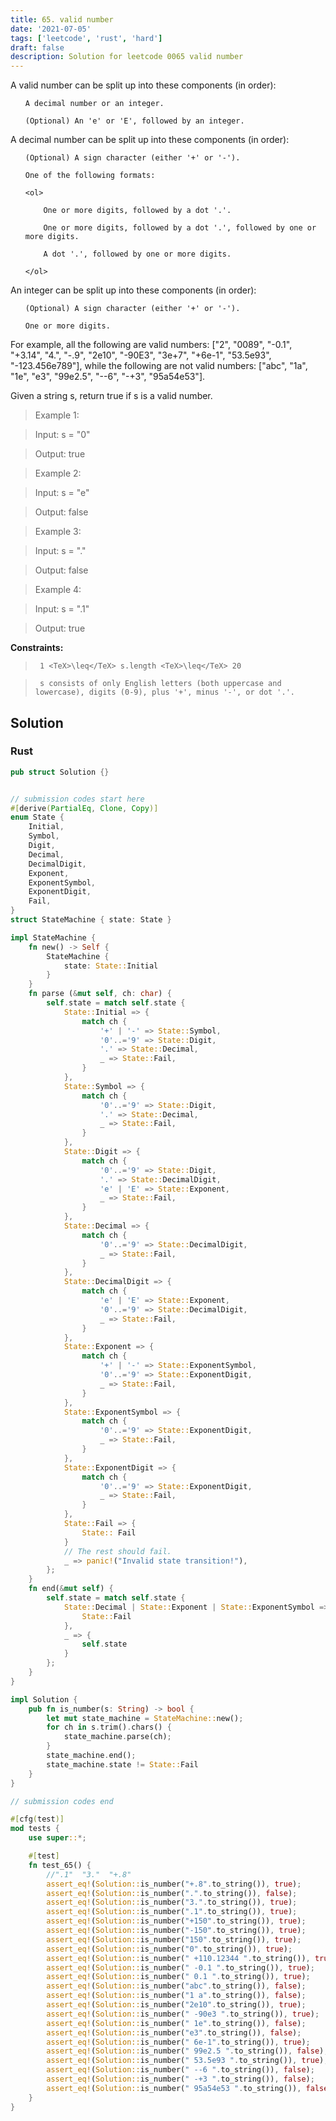 ```yaml
---
title: 65. valid number
date: '2021-07-05'
tags: ['leetcode', 'rust', 'hard']
draft: false
description: Solution for leetcode 0065 valid number
---
```


 

  A valid number can be split up into these components (in order):

  <ol>

  	A decimal number or an integer.

  	(Optional) An 'e' or 'E', followed by an integer.

  </ol>

  A decimal number can be split up into these components (in order):

  <ol>

  	(Optional) A sign character (either '+' or '-').

  	One of the following formats:

  	<ol>

  		One or more digits, followed by a dot '.'.

  		One or more digits, followed by a dot '.', followed by one or more digits.

  		A dot '.', followed by one or more digits.

  	</ol>

  	

  </ol>

  An integer can be split up into these components (in order):

  <ol>

  	(Optional) A sign character (either '+' or '-').

  	One or more digits.

  </ol>

  For example, all the following are valid numbers: ["2", "0089", "-0.1", "+3.14", "4.", "-.9", "2e10", "-90E3", "3e+7", "+6e-1", "53.5e93", "-123.456e789"], while the following are not valid numbers: ["abc", "1a", "1e", "e3", "99e2.5", "--6", "-+3", "95a54e53"].

  Given a string s, return true if s is a valid number.

   

 >   Example 1:

  

 >   Input: s <TeX>=</TeX> "0"

 >   Output: true

  

 >   Example 2:

  

 >   Input: s <TeX>=</TeX> "e"

 >   Output: false

  

 >   Example 3:

  

 >   Input: s <TeX>=</TeX> "."

 >   Output: false

  

 >   Example 4:

  

 >   Input: s <TeX>=</TeX> ".1"

 >   Output: true

  

   

  **Constraints:**

  

 >   	1 <TeX>\leq</TeX> s.length <TeX>\leq</TeX> 20

 >   	s consists of only English letters (both uppercase and lowercase), digits (0-9), plus '+', minus '-', or dot '.'.


## Solution
### Rust
```rust
pub struct Solution {}


// submission codes start here
#[derive(PartialEq, Clone, Copy)]
enum State {
    Initial,
    Symbol,
    Digit,
    Decimal,
    DecimalDigit,
    Exponent,
    ExponentSymbol,
    ExponentDigit,
    Fail,
}
struct StateMachine { state: State }

impl StateMachine {
    fn new() -> Self {
        StateMachine {
            state: State::Initial
        }
    }
    fn parse (&mut self, ch: char) {
        self.state = match self.state {
            State::Initial => {
                match ch {
                    '+' | '-' => State::Symbol,
                    '0'..='9' => State::Digit,
                    '.' => State::Decimal,
                    _ => State::Fail,
                }
            },
            State::Symbol => {
                match ch {
                    '0'..='9' => State::Digit,
                    '.' => State::Decimal,
                    _ => State::Fail,
                }
            },
            State::Digit => {
                match ch {
                    '0'..='9' => State::Digit,
                    '.' => State::DecimalDigit,
                    'e' | 'E' => State::Exponent,
                    _ => State::Fail,
                }
            }, 
            State::Decimal => {
                match ch {
                    '0'..='9' => State::DecimalDigit,
                    _ => State::Fail,
                }
            },
            State::DecimalDigit => {
                match ch {
                    'e' | 'E' => State::Exponent,
                    '0'..='9' => State::DecimalDigit,
                    _ => State::Fail,
                }
            },
            State::Exponent => {
                match ch {
                    '+' | '-' => State::ExponentSymbol,
                    '0'..='9' => State::ExponentDigit,
                    _ => State::Fail,
                }
            },
            State::ExponentSymbol => {
                match ch {
                    '0'..='9' => State::ExponentDigit,
                    _ => State::Fail,
                }
            },
            State::ExponentDigit => {
                match ch {
                    '0'..='9' => State::ExponentDigit,
                    _ => State::Fail,
                }
            },
            State::Fail => {
                State:: Fail
            }
            // The rest should fail.
            _ => panic!("Invalid state transition!"),
        };
    }
    fn end(&mut self) {
        self.state = match self.state {
            State::Decimal | State::Exponent | State::ExponentSymbol => {
                State::Fail
            },
            _ => {
                self.state
            }
        };
    }
}

impl Solution {
    pub fn is_number(s: String) -> bool {
        let mut state_machine = StateMachine::new();
        for ch in s.trim().chars() {
            state_machine.parse(ch);
        }
        state_machine.end();
        state_machine.state != State::Fail 
    }
}

// submission codes end

#[cfg(test)]
mod tests {
    use super::*;

    #[test]
    fn test_65() {
        //".1"  "3."  "+.8"
        assert_eq!(Solution::is_number("+.8".to_string()), true);
        assert_eq!(Solution::is_number(".".to_string()), false);
        assert_eq!(Solution::is_number("3.".to_string()), true);
        assert_eq!(Solution::is_number(".1".to_string()), true);
        assert_eq!(Solution::is_number("+150".to_string()), true);
        assert_eq!(Solution::is_number("-150".to_string()), true);
        assert_eq!(Solution::is_number("150".to_string()), true);
        assert_eq!(Solution::is_number("0".to_string()), true);
        assert_eq!(Solution::is_number(" +110.12344 ".to_string()), true);
        assert_eq!(Solution::is_number(" -0.1 ".to_string()), true);
        assert_eq!(Solution::is_number(" 0.1 ".to_string()), true);
        assert_eq!(Solution::is_number("abc".to_string()), false);
        assert_eq!(Solution::is_number("1 a".to_string()), false);
        assert_eq!(Solution::is_number("2e10".to_string()), true);
        assert_eq!(Solution::is_number(" -90e3 ".to_string()), true);
        assert_eq!(Solution::is_number(" 1e".to_string()), false);
        assert_eq!(Solution::is_number("e3".to_string()), false);
        assert_eq!(Solution::is_number(" 6e-1".to_string()), true);
        assert_eq!(Solution::is_number(" 99e2.5 ".to_string()), false);
        assert_eq!(Solution::is_number(" 53.5e93 ".to_string()), true);
        assert_eq!(Solution::is_number(" --6 ".to_string()), false);
        assert_eq!(Solution::is_number(" -+3 ".to_string()), false);
        assert_eq!(Solution::is_number(" 95a54e53 ".to_string()), false);
    }
}

```
